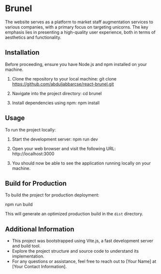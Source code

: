 
# Brunel

The website serves as a platform to market staff augmentation services to various companies, with a
primary focus on targeting unicorns. The key emphasis lies in presenting a high-quality user
experience, both in terms of aesthetics and functionality.

## Installation

Before proceeding, ensure you have Node.js and npm installed on your machine.

1. Clone the repository to your local machine:
git clone https://github.com/abduljabbarcse/react-brunel.git



2. Navigate into the project directory:
cd brunel



3. Install dependencies using npm:
npm install



## Usage

To run the project locally:

1. Start the development server:
npm run dev



2. Open your web browser and visit the following URL:
http://localhost:3000



3. You should now be able to see the application running locally on your machine.

## Build for Production

To build the project for production deployment:

npm run build



This will generate an optimized production build in the `dist` directory.

## Additional Information

- This project was bootstrapped using Vite.js, a fast development server and build tool.
- Explore the project structure and source code to understand its implementation.
- For any questions or assistance, feel free to reach out to [Your Name] at [Your Contact Information].
